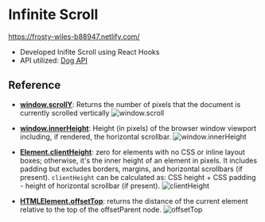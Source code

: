 # Infinite Scroll

https://frosty-wiles-b88947.netlify.com/

- Developed Inifite Scroll using React Hooks
- API utilized: [Dog API](https://dog.ceo/dog-api/)

## Reference

- [**window.scrollY**](https://developer.mozilla.org/en-US/docs/Web/API/Window/scrollY): Returns the number of pixels that the document is currently scrolled vertically
  ![window.scroll](https://i.stack.imgur.com/9WP3O.png)

- [**window.innerHeight**](https://developer.mozilla.org/en-US/docs/Web/API/Window/innerHeight): Height (in pixels) of the browser window viewport including, if rendered, the horizontal scrollbar.
  ![window.innerHeight](https://miro.medium.com/max/877/0*XIycLZ3Ievmf9_Bq.png)

- [**Element.clientHeight**](https://developer.mozilla.org/en-US/docs/Web/API/Element/clientHeight): zero for elements with no CSS or inline layout boxes; otherwise, it's the inner height of an element in pixels. It includes padding but excludes borders, margins, and horizontal scrollbars (if present). `clientHeight` can be calculated as: CSS height + CSS padding - height of horizontal scrollbar (if present).
  ![clientHeight](https://media.geeksforgeeks.org/wp-content/uploads/20190911181256/clientHeight.png)

- [**HTMLElement.offsetTop**](https://developer.mozilla.org/en-US/docs/Web/API/HTMLElement/offsetTop): returns the distance of the current element relative to the top of the offsetParent node.
  ![offsetTop](https://brooknovak.files.wordpress.com/2013/06/figure37.png)
